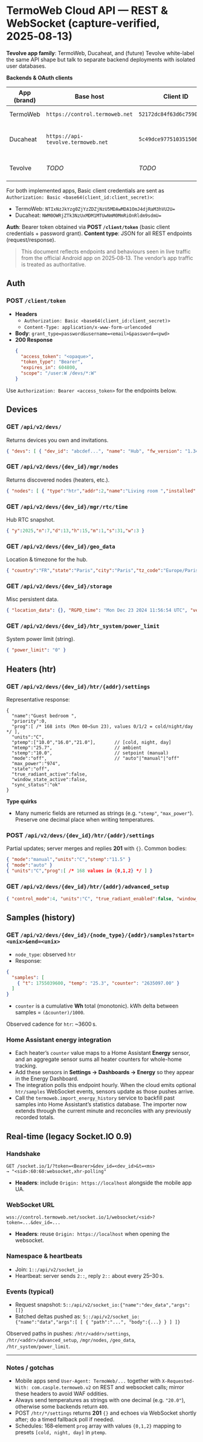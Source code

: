 # TermoWeb Cloud API — REST & WebSocket (capture‑verified, 2025‑08‑13)

**Tevolve app family**: TermoWeb, Ducaheat, and (future) Tevolve white-label the same API shape but talk to separate backend deployments with isolated user databases.

**Backends & OAuth clients**

| App (brand) | Base host | Client ID | Client secret | Notes |
| --- | --- | --- | --- | --- |
| TermoWeb | `https://control.termoweb.net` | `52172dc84f63d6c759000005` | `bxv4Z3xUSe` | Legacy/primary deployment. |
| Ducaheat | `https://api-tevolve.termoweb.net` | `5c49dce977510351506c42db` | `tevolve` | Uses identical endpoints with brand-specific assets. |
| Tevolve | _TODO_ | _TODO_ | _TODO_ | Placeholder for the third Android app. |

For both implemented apps, Basic client credentials are sent as `Authorization: Basic <base64(client_id:client_secret)>`:

- TermoWeb: `NTIxNzJkYzg0ZjYzZDZjNzU5MDAwMDA1OmJ4djRaM3hVU2U=`
- Ducaheat: `NWM0OWRjZTk3NzUxMDM1MTUwNmM0MmRiOnRldm9sdmU=`

**Auth**: Bearer token obtained via **POST `/client/token`** (basic client credentials + password grant).
**Content type**: JSON for all REST endpoints (request/response).

> This document reflects endpoints and behaviours seen in live traffic from the official Android app on 2025‑08‑13. The vendor’s app traffic is treated as authoritative.


## Auth

### POST `/client/token`
- **Headers**
  - `Authorization: Basic <base64(client_id:client_secret)>`
  - `Content-Type: application/x-www-form-urlencoded`
- **Body**: `grant_type=password&username=<email>&password=<pwd>`
- **200 Response**
  ```json
  {
    "access_token": "<opaque>",
    "token_type": "Bearer",
    "expires_in": 604800,
    "scope": "/user:W /devs/*:W"
  }
  ```

Use `Authorization: Bearer <access_token>` for the endpoints below.


## Devices

### GET `/api/v2/devs/`
Returns devices you own and invitations.
```json
{ "devs": [ { "dev_id": "abcdef...", "name": "Hub", "fw_version": "1.34", "serial_id": "1234" } ], "invited_to": [] }
```

### GET `/api/v2/devs/{dev_id}/mgr/nodes`
Returns discovered nodes (heaters, etc.).
```json
{ "nodes": [ { "type":"htr","addr":2,"name":"Living room ","installed":true,"lost":false,"hw_version":"1.5","fw_version":"1.13"} ] }
```

### GET `/api/v2/devs/{dev_id}/mgr/rtc/time`
Hub RTC snapshot.
```json
{ "y":2025,"n":7,"d":13,"h":15,"m":1,"s":31,"w":3 }
```

### GET `/api/v2/devs/{dev_id}/geo_data`
Location & timezone for the hub.
```json
{ "country":"FR","state":"Paris","city":"Paris","tz_code":"Europe/Paris","zip":"4321" }
```

### GET `/api/v2/devs/{dev_id}/storage`
Misc persistent data.
```json
{ "location_data": {}, "RGPD_time": "Mon Dec 23 2024 11:56:54 UTC", "version": 2 }
```

### GET `/api/v2/devs/{dev_id}/htr_system/power_limit`
System power limit (string).
```json
{ "power_limit": "0" }
```


## Heaters (htr)

### GET `/api/v2/devs/{dev_id}/htr/{addr}/settings`
Representative response:
```
{
  "name":"Guest bedroom ",
  "priority":0,
  "prog":[ /* 168 ints (Mon 00→Sun 23), values 0/1/2 = cold/night/day */ ],
  "units":"C",
  "ptemp":["10.0","16.0","21.0"],       // [cold, night, day]
  "mtemp":"25.7",                       // ambient
  "stemp":"10.0",                       // setpoint (manual)
  "mode":"off",                         // "auto"|"manual"|"off"
  "max_power":"974",
  "state":"off",
  "true_radiant_active":false,
  "window_state_active":false,
  "sync_status":"ok"
}
```

**Type quirks**
- Many numeric fields are returned as strings (e.g. `"stemp"`, `"max_power"`). Preserve one decimal place when writing temperatures.

### POST `/api/v2/devs/{dev_id}/htr/{addr}/settings`
Partial updates; server merges and replies **201** with `{}`.
Common bodies:
```json
{ "mode":"manual","units":"C","stemp":"11.5" }
{ "mode":"auto" }
{ "units":"C","prog":[ /* 168 values in {0,1,2} */ ] }
```

### GET `/api/v2/devs/{dev_id}/htr/{addr}/advanced_setup`
```json
{ "control_mode":4, "units":"C", "true_radiant_enabled":false, "window_mode_enabled":false, "sync_status":"ok" }
```


## Samples (history)

### GET `/api/v2/devs/{dev_id}/{node_type}/{addr}/samples?start=<unix>&end=<unix>`
- `node_type`: observed `htr`
- Response:
```json
{
  "samples": [
    { "t": 1755039600, "temp": "25.3", "counter": "2635097.00" }
  ]
}
```
- `counter` is a cumulative **Wh** total (monotonic). kWh delta between samples = `(Δcounter)/1000`.

Observed cadence for `htr`: ~3600 s.

### Home Assistant energy integration

- Each heater’s `counter` value maps to a Home Assistant **Energy** sensor, and an aggregate sensor sums all heater counters for whole-home tracking.
- Add these sensors in **Settings → Dashboards → Energy** so they appear in the Energy Dashboard.
- The integration polls this endpoint hourly. When the cloud emits optional `htr/samples` WebSocket events, sensors update as those pushes arrive.
- Call the `termoweb.import_energy_history` service to backfill past samples into Home Assistant’s statistics database. The importer now extends through the current minute and reconciles with any previously recorded totals.



## Real‑time (legacy Socket.IO 0.9)

### Handshake
```
GET /socket.io/1/?token=<Bearer>&dev_id=<dev_id>&t=<ms>
→ "<sid>:60:60:websocket,xhr-polling"
```
- **Headers**: include `Origin: https://localhost` alongside the mobile app UA.

### WebSocket URL
```
wss://control.termoweb.net/socket.io/1/websocket/<sid>?token=...&dev_id=...
```
- **Headers**: reuse `Origin: https://localhost` when opening the websocket.

### Namespace & heartbeats
- Join: `1::/api/v2/socket_io`
- Heartbeat: server sends `2::`, reply `2::` about every 25–30 s.

### Events (typical)
- Request snapshot: `5::/api/v2/socket_io:{"name":"dev_data","args":[]}`
- Batched deltas pushed as: `5::/api/v2/socket_io:{"name":"data","args":[ [ { "path":"...", "body":{...} } ] ]}`

Observed paths in pushes: `/htr/<addr>/settings`, `/htr/<addr>/advanced_setup`, `/mgr/nodes`, `/geo_data`, `/htr_system/power_limit`.

---

### Notes / gotchas
- Mobile apps send `User-Agent: TermoWeb/...` together with `X-Requested-With: com.casple.termoweb.v2` on REST and websocket calls; mirror these headers to avoid WAF oddities.
- Always send temperatures as strings with one decimal (e.g. `"20.0"`), otherwise some backends return `400`.
- POST `/htr/*/settings` returns **201** `{}` and echoes via WebSocket shortly after; do a timed fallback poll if needed.
- Schedules: 168‑element `prog` array with values `{0,1,2}` mapping to presets `[cold, night, day]` in `ptemp`.
